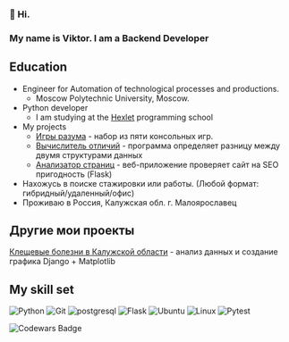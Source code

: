 ### 👋 Hi.

### My name is Viktor. I am a Backend Developer

## Education
- Engineer for Automation of technological processes and productions.
  - Moscow Polytechnic University, Moscow.
- Python developer
  - I am studying at the [Hexlet](https://ru.hexlet.io ) programming school
- My projects
  - [Игры разума](https://github.com/qffo/python-project-49) - набор из пяти консольных игр. 
  - [Вычислитель отличий](https://github.com/qffo/python-project-50) - программа определяет разницу между двумя структурами данных
  - [Анализатор страниц](https://github.com/qffo/python-project-83) - веб-приложение проверяет сайт на SEO пригодность (Flask)
- Нахожусь в поиске стажировки или работы. (Любой формат: гибридный/удаленный/офис)
- Проживаю в Россия, Калужская обл. г. Малоярославец

## Другие мои проекты
  [Клещевые болезни в Калужской области](https://github.com/qffo/rpn-seo-k) - анализ данных и создание графика Django	+ Matplotlib

## My skill set
![Python](https://img.shields.io/badge/Python-3776AB?style=for-the-badge&logo=python&logoColor=white)
![Git](https://img.shields.io/badge/git-%23F05033.svg?style=for-the-badge&logo=git&logoColor=white)
![postgresql](https://img.shields.io/badge/postgresql-336791?style=for-the-badge&logo=postgresql&logoColor=white)
![Flask](https://img.shields.io/badge/Flask-1b6d74?style=for-the-badge&logo=flask&logoColor=white)
![Ubuntu](https://img.shields.io/badge/Ubuntu-E95420?style=for-the-badge&logo=ubuntu&logoColor=white)
![Linux](https://img.shields.io/badge/Linux-FCC624?style=for-the-badge&logo=linux&logoColor=black)
![Pytest](https://img.shields.io/badge/-pytest-blue?style=for-the-badge&logo=pytest&logoColor=white)

![Codewars Badge](https://www.codewars.com/users/Viktor75/badges/micro)
